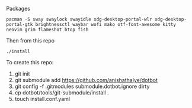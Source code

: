 Packages

    pacman -S sway swaylock swayidle xdg-desktop-portal-wlr xdg-desktop-portal-gtk brightnessctl waybar wofi mako otf-font-awesome kitty neovim grim flameshot btop fish 

Then from this repo

    ./install

To create this repo:

1. git init
1. git submodule add https://github.com/anishathalye/dotbot
1. git config -f .gitmodules submodule.dotbot.ignore dirty
1. cp dotbot/tools/git-submodule/install .
1. touch install.conf.yaml  
